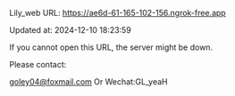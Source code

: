 Lily_web URL: https://ae6d-61-165-102-156.ngrok-free.app

Updated at: 2024-12-10 18:23:59

If you cannot open this URL, the server might be down.

Please contact: 

goley04@foxmail.com Or Wechat:GL_yeaH
